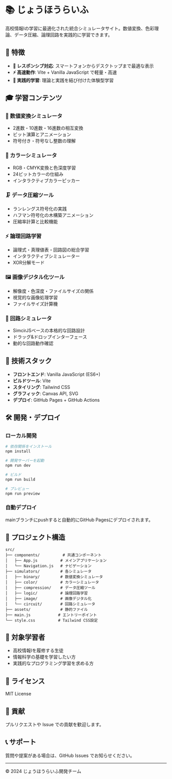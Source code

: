 # 📚 じょうほうらいふ

高校情報Ⅰの学習に最適化された統合シミュレータサイト。数値変換、色彩理論、データ圧縮、論理回路を実践的に学習できます。

## 🌟 特徴

- **📱 レスポンシブ対応**: スマートフォンからデスクトップまで最適な表示
- **⚡ 高速動作**: Vite + Vanilla JavaScript で軽量・高速
- **🎯 実践的学習**: 理論と実践を結び付けた体験型学習

## 🎓 学習コンテンツ

### 🔢 数値変換シミュレータ
- 2進数・10進数・16進数の相互変換
- ビット演算とアニメーション
- 符号付き・符号なし整数の理解

### 🎨 カラーシミュレータ
- RGB・CMYK変換と色深度学習
- 24ビットカラーの仕組み
- インタラクティブカラーピッカー

### 🗜️ データ圧縮ツール
- ランレングス符号化の実践
- ハフマン符号化の木構築アニメーション
- 圧縮率計算と比較機能

### ⚡ 論理回路学習
- 論理式・真理値表・回路図の総合学習
- インタラクティブシミュレーター
- XOR分解モード

### 🖼️ 画像デジタル化ツール
- 解像度・色深度・ファイルサイズの関係
- 視覚的な画像処理学習
- ファイルサイズ計算機

### 🔧 回路シミュレータ
- SimcirJSベースの本格的な回路設計
- ドラッグ&ドロップインターフェース
- 動的な回路動作確認

## 🚀 技術スタック

- **フロントエンド**: Vanilla JavaScript (ES6+)
- **ビルドツール**: Vite
- **スタイリング**: Tailwind CSS
- **グラフィック**: Canvas API, SVG
- **デプロイ**: GitHub Pages + GitHub Actions

## 🛠️ 開発・デプロイ

### ローカル開発

```bash
# 依存関係をインストール
npm install

# 開発サーバーを起動
npm run dev

# ビルド
npm run build

# プレビュー
npm run preview
```

### 自動デプロイ

mainブランチにpushすると自動的にGitHub Pagesにデプロイされます。

## 📂 プロジェクト構造

```
src/
├── components/          # 共通コンポーネント
│   ├── App.js          # メインアプリケーション
│   └── Navigation.js   # ナビゲーション
├── simulators/         # 各シミュレータ
│   ├── binary/         # 数値変換シミュレータ
│   ├── color/          # カラーシミュレータ
│   ├── compression/    # データ圧縮ツール
│   ├── logic/          # 論理回路学習
│   ├── image/          # 画像デジタル化
│   └── circuit/        # 回路シミュレータ
├── assets/             # 静的ファイル
├── main.js            # エントリーポイント
└── style.css          # Tailwind CSS設定
```

## 🎯 対象学習者

- 高校情報Ⅰを履修する生徒
- 情報科学の基礎を学習したい方
- 実践的なプログラミング学習を求める方

## 📄 ライセンス

MIT License

## 🤝 貢献

プルリクエストや Issue での貢献を歓迎します。

## 📞 サポート

質問や提案がある場合は、GitHub Issues でお知らせください。

---

© 2024 じょうほうらいふ開発チーム